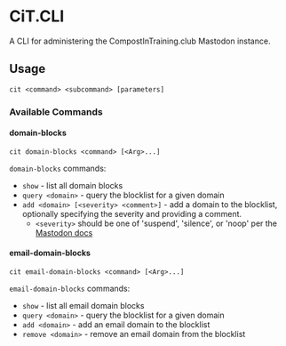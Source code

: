 # CiT.CLI

A CLI for administering the CompostInTraining.club Mastodon instance.

## Usage

```shell
cit <command> <subcommand> [parameters]
```

### Available Commands

#### domain-blocks

```shell
cit domain-blocks <command> [<Arg>...]
```

`domain-blocks` commands:

* `show` - list all domain blocks
* `query <domain>` - query the blocklist for a given domain
* `add <domain> [<severity> <comment>]` - add a domain to the blocklist,
  optionally specifying the severity and providing a comment.
    * `<severity>` should be one of 'suspend', 'silence', or 'noop' per
      the [Mastodon docs](https://docs.joinmastodon.org/methods/admin/domain_blocks/#form-data-parameters)

#### email-domain-blocks

```shell
cit email-domain-blocks <command> [<Arg>...]
```

`email-domain-blocks` commands:

* `show` - list all email domain blocks
* `query <domain>` - query the blocklist for a given domain
* `add <domain>` - add an email domain to the blocklist
* `remove <domain>` - remove an email domain from the blocklist
